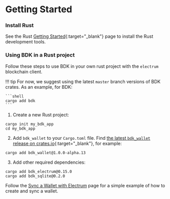 # Getting Started

### Install Rust

See the Rust [Getting Started]{:target="_blank"} page to install the Rust development tools.

### Using BDK in a Rust project

Follow these steps to use BDK in your own rust project with the `electrum` blockchain client.

!!! tip
    For now, we suggest using the latest `master` branch versions of BDK crates.
    As an example, for BDK:

    ```shell
    cargo add bdk
    ```

1. Create a new Rust project:

```shell
cargo init my_bdk_app
cd my_bdk_app
```

2. Add `bdk_wallet` to your `Cargo.toml` file. Find [the latest `bdk_wallet` release on crates.io][bdk_wallet on crates.io]{:target="_blank"}, for example:

```shell
cargo add bdk_wallet@1.0.0-alpha.13
```

3. Add other required dependencies:

```shell
cargo add bdk_electrum@0.15.0
cargo add bdk_sqlite@0.2.0
```

Follow the [Sync a Wallet with Electrum](../cookbook/wallet/electrum.md) page for a simple example of how to create and sync a wallet.

[Getting Started]: https://www.rust-lang.org/learn/get-started
[bdk_wallet on crates.io]: https://crates.io/crates/bdk_wallet/versions
